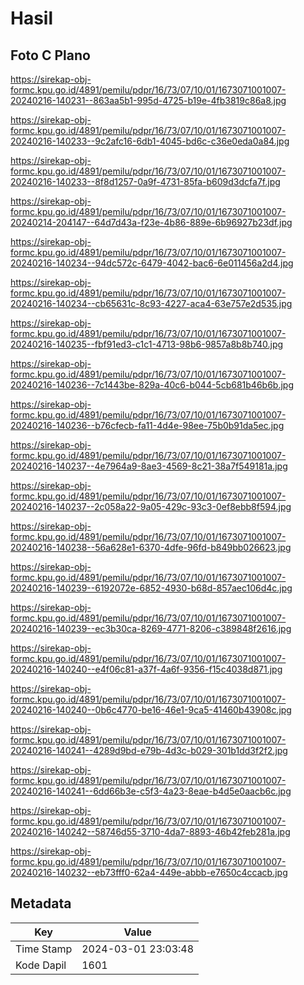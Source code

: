 # Hasil

## Foto C Plano

https://sirekap-obj-formc.kpu.go.id/4891/pemilu/pdpr/16/73/07/10/01/1673071001007-20240216-140231--863aa5b1-995d-4725-b19e-4fb3819c86a8.jpg

https://sirekap-obj-formc.kpu.go.id/4891/pemilu/pdpr/16/73/07/10/01/1673071001007-20240216-140233--9c2afc16-6db1-4045-bd6c-c36e0eda0a84.jpg

https://sirekap-obj-formc.kpu.go.id/4891/pemilu/pdpr/16/73/07/10/01/1673071001007-20240216-140233--8f8d1257-0a9f-4731-85fa-b609d3dcfa7f.jpg

https://sirekap-obj-formc.kpu.go.id/4891/pemilu/pdpr/16/73/07/10/01/1673071001007-20240214-204147--64d7d43a-f23e-4b86-889e-6b96927b23df.jpg

https://sirekap-obj-formc.kpu.go.id/4891/pemilu/pdpr/16/73/07/10/01/1673071001007-20240216-140234--94dc572c-6479-4042-bac6-6e011456a2d4.jpg

https://sirekap-obj-formc.kpu.go.id/4891/pemilu/pdpr/16/73/07/10/01/1673071001007-20240216-140234--cb65631c-8c93-4227-aca4-63e757e2d535.jpg

https://sirekap-obj-formc.kpu.go.id/4891/pemilu/pdpr/16/73/07/10/01/1673071001007-20240216-140235--fbf91ed3-c1c1-4713-98b6-9857a8b8b740.jpg

https://sirekap-obj-formc.kpu.go.id/4891/pemilu/pdpr/16/73/07/10/01/1673071001007-20240216-140236--7c1443be-829a-40c6-b044-5cb681b46b6b.jpg

https://sirekap-obj-formc.kpu.go.id/4891/pemilu/pdpr/16/73/07/10/01/1673071001007-20240216-140236--b76cfecb-fa11-4d4e-98ee-75b0b91da5ec.jpg

https://sirekap-obj-formc.kpu.go.id/4891/pemilu/pdpr/16/73/07/10/01/1673071001007-20240216-140237--4e7964a9-8ae3-4569-8c21-38a7f549181a.jpg

https://sirekap-obj-formc.kpu.go.id/4891/pemilu/pdpr/16/73/07/10/01/1673071001007-20240216-140237--2c058a22-9a05-429c-93c3-0ef8ebb8f594.jpg

https://sirekap-obj-formc.kpu.go.id/4891/pemilu/pdpr/16/73/07/10/01/1673071001007-20240216-140238--56a628e1-6370-4dfe-96fd-b849bb026623.jpg

https://sirekap-obj-formc.kpu.go.id/4891/pemilu/pdpr/16/73/07/10/01/1673071001007-20240216-140239--6192072e-6852-4930-b68d-857aec106d4c.jpg

https://sirekap-obj-formc.kpu.go.id/4891/pemilu/pdpr/16/73/07/10/01/1673071001007-20240216-140239--ec3b30ca-8269-4771-8206-c389848f2616.jpg

https://sirekap-obj-formc.kpu.go.id/4891/pemilu/pdpr/16/73/07/10/01/1673071001007-20240216-140240--e4f06c81-a37f-4a6f-9356-f15c4038d871.jpg

https://sirekap-obj-formc.kpu.go.id/4891/pemilu/pdpr/16/73/07/10/01/1673071001007-20240216-140240--0b6c4770-be16-46e1-9ca5-41460b43908c.jpg

https://sirekap-obj-formc.kpu.go.id/4891/pemilu/pdpr/16/73/07/10/01/1673071001007-20240216-140241--4289d9bd-e79b-4d3c-b029-301b1dd3f2f2.jpg

https://sirekap-obj-formc.kpu.go.id/4891/pemilu/pdpr/16/73/07/10/01/1673071001007-20240216-140241--6dd66b3e-c5f3-4a23-8eae-b4d5e0aacb6c.jpg

https://sirekap-obj-formc.kpu.go.id/4891/pemilu/pdpr/16/73/07/10/01/1673071001007-20240216-140242--58746d55-3710-4da7-8893-46b42feb281a.jpg

https://sirekap-obj-formc.kpu.go.id/4891/pemilu/pdpr/16/73/07/10/01/1673071001007-20240216-140232--eb73fff0-62a4-449e-abbb-e7650c4ccacb.jpg


## Metadata

| Key        | Value               |
| ---------- | ------------------- |
| Time Stamp | 2024-03-01 23:03:48 |
| Kode Dapil | 1601                |



